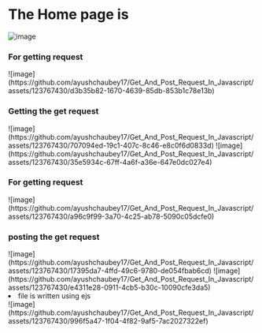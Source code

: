 <h1>The Home page is </h1>

![image](https://github.com/ayushchaubey17/Get_And_Post_Request_In_Javascript/assets/123767430/07e43ce8-917f-4119-ae7d-3227e916ed30)



<h3>For getting request</h3>
![image](https://github.com/ayushchaubey17/Get_And_Post_Request_In_Javascript/assets/123767430/d3b35b82-1670-4639-85db-853b1c78e13b)


<h3>Getting the get request</h3>
![image](https://github.com/ayushchaubey17/Get_And_Post_Request_In_Javascript/assets/123767430/707094ed-19c1-407c-8c46-e8c0f6d0833d)
![image](https://github.com/ayushchaubey17/Get_And_Post_Request_In_Javascript/assets/123767430/35e5934c-67ff-4a6f-a36e-647e0dc027e4)


<h3>For getting request</h3>
![image](https://github.com/ayushchaubey17/Get_And_Post_Request_In_Javascript/assets/123767430/a96c9f99-3a70-4c25-ab78-5090c05dcfe0)


<h3>posting the get request</h3>
![image](https://github.com/ayushchaubey17/Get_And_Post_Request_In_Javascript/assets/123767430/17395da7-4ffd-49c6-9780-de054fbab6cd)
![image](https://github.com/ayushchaubey17/Get_And_Post_Request_In_Javascript/assets/123767430/e4311e28-0911-4cb5-b30c-10090cfe3da5)


<li>file is written using ejs</li>
![image](https://github.com/ayushchaubey17/Get_And_Post_Request_In_Javascript/assets/123767430/996f5a47-1f04-4f82-9af5-7ac2027322ef)


